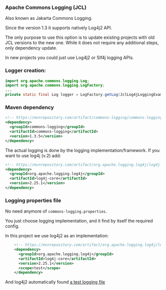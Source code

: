 ### Apache Commons Logging (JCL)

Also known as Jakarta Commons Logging.

Since the version 1.3 it supports natively Log4j2 API.

The only purpose to use this option is to update existing projects with old JCL versions to the new one.
While it does not require any additional steps, only dependency update.

In new projects you could just use Log4j2 or Slf4j logging APIs.

### Logger creation:

```java
import org.apache.commons.logging.Log;
import org.apache.commons.logging.LogFactory;
...
private static final Log logger = LogFactory.getLog(JclLog4jLoggingExample.class);
```

### Maven dependency

```xml
<!-- https://mvnrepository.com/artifact/commons-logging/commons-logging -->
<dependency>
  <groupId>commons-logging</groupId>
  <artifactId>commons-logging</artifactId>
  <version>1.3.5</version>
</dependency>
```
The actual logging is done by the logging implementation/framework. 
If you want to use log4j (v.2) add:
```xml
<!-- https://mvnrepository.com/artifact/org.apache.logging.log4j/log4j-core -->
<dependency>
  <groupId>org.apache.logging.log4j</groupId>
  <artifactId>log4j-core</artifactId>
  <version>2.25.1</version>
</dependency>
```

### Logging properties file

No need anymore of `commons-logging.properties`.

You just choose logging implementation, and it find by itself the required config.

In this project we use log4j2 as an implementation:
```xml
    <!-- https://mvnrepository.com/artifact/org.apache.logging.log4j/log4j-core -->
    <dependency>
      <groupId>org.apache.logging.log4j</groupId>
      <artifactId>log4j-core</artifactId>
      <version>2.25.1</version>
      <scope>test</scope>
    </dependency>
```
And log4j2 automatically found [a test logging file](src/test/resources/log4j2-test.properties)
